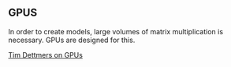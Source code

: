 ## GPUS

In order to create models, large volumes of matrix multiplication is necessary. GPUs are designed for this. 

[Tim Dettmers on GPUs](https://timdettmers.com/2023/01/30/which-gpu-for-deep-learning/)

